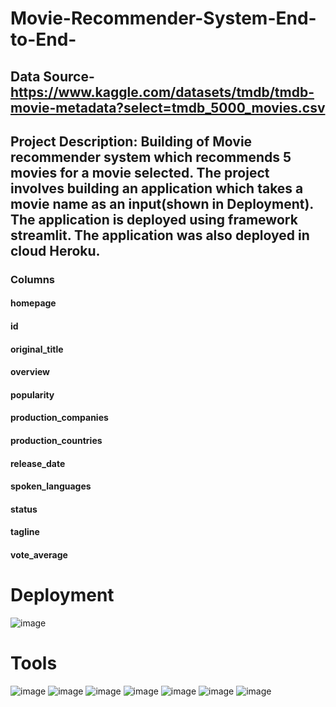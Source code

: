 # Movie-Recommender-System-End-to-End-
## Data Source-https://www.kaggle.com/datasets/tmdb/tmdb-movie-metadata?select=tmdb_5000_movies.csv

## Project Description: Building of Movie recommender system which recommends 5 movies for a movie selected. The project involves building an application which takes a movie name as an input(shown in Deployment). The application is deployed using framework streamlit. The application was also deployed in cloud Heroku.
### Columns 
#### homepage

#### id

#### original_title

#### overview

#### popularity

#### production_companies

#### production_countries

#### release_date

#### spoken_languages

#### status

#### tagline

#### vote_average

# Deployment

![image](https://user-images.githubusercontent.com/102762042/188655761-676e2d85-ea09-4b1e-8d7b-7fc33c2ea733.png)

# Tools
![image](https://user-images.githubusercontent.com/102762042/188662457-c7f3be48-de05-4685-ada1-72bb85cc32ee.png) ![image](https://user-images.githubusercontent.com/102762042/188662559-4e68f90b-a0d1-4cb9-8c6c-fa2e0593d684.png) ![image](https://user-images.githubusercontent.com/102762042/188662649-3dc28f14-b10b-4906-9d3a-e5ed748b113d.png) ![image](https://user-images.githubusercontent.com/102762042/188662694-735cf06c-3e66-4a50-aae1-4b6a832a4f09.png) ![image](https://user-images.githubusercontent.com/102762042/188662859-2da7ef70-6582-4e36-bfb6-af889d8c0b8b.png) ![image](https://user-images.githubusercontent.com/102762042/188662943-3a822164-a8b5-4e00-97ac-3db414216db6.png) ![image](https://user-images.githubusercontent.com/102762042/188669103-80a3b196-4120-4e74-93b8-f48ddc7e2af0.png)









